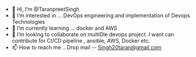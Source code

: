 - 👋 Hi, I’m @TaranpreetSingh
- 👀 I’m interested in ... DevOps engineering and implementation of Devops Technologies
- 🌱 I’m currently learning ... docker and AWS
- 💞️ I’m looking to collaborate on multiDle devops project. I want can contribute for CI/CD pipeline , ansible, AWS, Docker etc.
- 📫 How to reach me ...Drop mail -- Singh20taran@gmail.com

<!---
TaranpreetSingh/TaranpreetSingh is a ✨ special ✨ repository because its `README.md` (this file) appears on your GitHub profile.
You can click the Preview link to take a look at your changes.
--->
